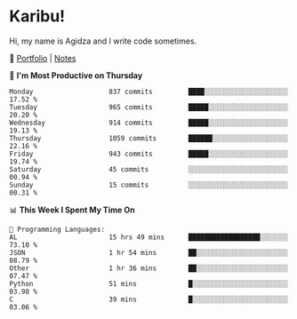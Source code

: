 # Karibu!
Hi, my name is Agidza and I write code sometimes.

🫧 [Portfolio](https://lynnagidza.github.io/) | [Notes](https://medium.com/me/stories/public)

<!--START_SECTION:waka-->
📅 **I'm Most Productive on Thursday** 

```text
Monday                   837 commits         ████░░░░░░░░░░░░░░░░░░░░░   17.52 % 
Tuesday                  965 commits         █████░░░░░░░░░░░░░░░░░░░░   20.20 % 
Wednesday                914 commits         █████░░░░░░░░░░░░░░░░░░░░   19.13 % 
Thursday                 1059 commits        ██████░░░░░░░░░░░░░░░░░░░   22.16 % 
Friday                   943 commits         █████░░░░░░░░░░░░░░░░░░░░   19.74 % 
Saturday                 45 commits          ░░░░░░░░░░░░░░░░░░░░░░░░░   00.94 % 
Sunday                   15 commits          ░░░░░░░░░░░░░░░░░░░░░░░░░   00.31 % 
```


📊 **This Week I Spent My Time On** 

```text
💬 Programming Languages: 
AL                       15 hrs 49 mins      ██████████████████░░░░░░░   73.10 % 
JSON                     1 hr 54 mins        ██░░░░░░░░░░░░░░░░░░░░░░░   08.79 % 
Other                    1 hr 36 mins        ██░░░░░░░░░░░░░░░░░░░░░░░   07.47 % 
Python                   51 mins             █░░░░░░░░░░░░░░░░░░░░░░░░   03.98 % 
C                        39 mins             █░░░░░░░░░░░░░░░░░░░░░░░░   03.06 % 
```


<!--END_SECTION:waka-->
<!--#### 💟 **Digital Swag**
[![@agidza's Holopin board](https://holopin.me/agidza)](https://holopin.io/@agidza)
